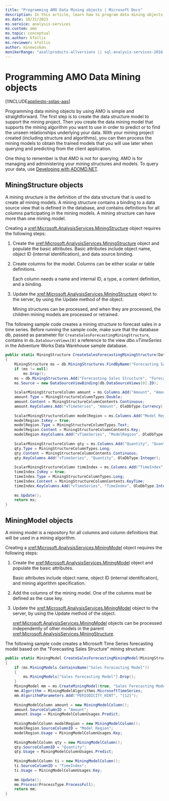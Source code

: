 ```yaml
---
title: "Programming AMO Data Mining objects | Microsoft Docs"
description: In this article, learn how to program data mining objects by using Analysis Management Objects (AMO).
ms.date: 10/31/2023
ms.service: analysis-services
ms.custom: amo
ms.topic: conceptual
ms.author: kfollis
ms.reviewer: kfollis
author: minewiskan
monikerRange: "asallproducts-allversions || sql-analysis-services-2016 || sql-analysis-services-2017 || sql-analysis-services-2019"
---
```

# Programming AMO Data Mining objects

[!INCLUDE[appliesto-sqlas-aas](../includes/appliesto-sqlas-aas.md)]

  Programming data mining objects by using AMO is simple and straightforward. The first step is to create the data structure model to support the mining project. Then you create the data mining model that supports the mining algorithm you want to use in order to predict or to find the unseen relationships underlying your data. With your mining project created (including structure and algorithms), you can then process the mining models to obtain the trained models that you will use later when querying and predicting from the client application.  
  
 One thing to remember is that AMO is not for querying; AMO is for managing and administering your mining structures and models. To query your data, use [Developing with ADOMD.NET](../adomd/developing-with-adomd-net.md).  
  
## MiningStructure objects

 A mining structure is the definition of the data structure that is used to create all mining models. A mining structure contains a binding to a data source view that is defined in the database, and contains definitions for all columns participating in the mining models. A mining structure can have more than one mining model.  
  
 Creating a <xref:Microsoft.AnalysisServices.MiningStructure> object requires the following steps:  
  
1. Create the <xref:Microsoft.AnalysisServices.MiningStructure> object and populate the basic attributes. Basic attributes include object name, object ID (internal identification), and data source binding.  
  
2. Create columns for the model. Columns can be either scalar or table definitions.  
  
     Each column needs a name and internal ID, a type, a content definition, and a binding.  
  
3. Update the <xref:Microsoft.AnalysisServices.MiningStructure> object to the server, by using the Update method of the object.  
  
     Mining structures can be processed, and when they are processed, the children mining models are processed or retrained.  
  
 The following sample code creates a mining structure to forecast sales in a time series. Before running the sample code, make sure that the database *db*, passed as parameter for `CreateSalesForecastingMiningStructure`, contains in `db.DataSourceViews[0]` a reference to the view *dbo.vTimeSeries* in the Adventure Works Data Warehouse sample database.  
  
```csharp  
public static MiningStructure CreateSalesForecastingMiningStructure(Database db)  
{  
    MiningStructure ms = db.MiningStructures.FindByName("Forecasting Sales Structure");  
    if (ms != null)  
        ms.Drop();  
    ms = db.MiningStructures.Add("Forecasting Sales Structure", "Forecasting Sales Structure");  
    ms.Source = new DataSourceViewBinding(db.DataSourceViews[0].ID);  
  
    ScalarMiningStructureColumn amount = ms.Columns.Add("Amount", "Amount");  
    amount.Type = MiningStructureColumnTypes.Double;  
    amount.Content = MiningStructureColumnContents.Continuous;  
    amount.KeyColumns.Add("vTimeSeries", "Amount", OleDbType.Currency);  
  
    ScalarMiningStructureColumn modelRegion = ms.Columns.Add("Model Region", "Model Region");  
    modelRegion.IsKey = true;  
    modelRegion.Type = MiningStructureColumnTypes.Text;  
    modelRegion.Content = MiningStructureColumnContents.Key;  
    modelRegion.KeyColumns.Add("vTimeSeries", "ModelRegion", OleDbType.WChar, 56);  
  
    ScalarMiningStructureColumn qty = ms.Columns.Add("Quantity", "Quantity");  
    qty.Type = MiningStructureColumnTypes.Long;  
    qty.Content = MiningStructureColumnContents.Continuous;  
    qty.KeyColumns.Add("vTimeSeries", "Quantity", OleDbType.Integer);  
  
    ScalarMiningStructureColumn timeIndex = ms.Columns.Add("TimeIndex", "TimeIndex");  
    timeIndex.IsKey = true;  
    timeIndex.Type = MiningStructureColumnTypes.Long;  
    timeIndex.Content = MiningStructureColumnContents.KeyTime;  
    timeIndex.KeyColumns.Add("vTimeSeries", "TimeIndex", OleDbType.Integer);  
  
    ms.Update();  
    return ms;  
}  
```  
  
## MiningModel objects

 A mining model is a repository for all columns and column definitions that will be used in a mining algorithm.  
  
 Creating a <xref:Microsoft.AnalysisServices.MiningModel> object requires the following steps:  
  
1. Create the <xref:Microsoft.AnalysisServices.MiningModel> object and populate the basic attributes.  
  
     Basic attributes include object name, object ID (internal identification), and mining algorithm specification.  
  
2. Add the columns of the mining model. One of the columns must be defined as the case key.  
  
3. Update the <xref:Microsoft.AnalysisServices.MiningModel> object to the server, by using the Update method of the object.  
  
     <xref:Microsoft.AnalysisServices.MiningModel> objects can be processed independently of other models in the parent <xref:Microsoft.AnalysisServices.MiningStructure>.  
  
 The following sample code creates a Microsoft Time Series forecasting model based on the "Forecasting Sales Structure" mining structure:  
  
```csharp  
public static MiningModel CreateSalesForecastingMiningModel(MiningStructure ms)  
{  
    if (ms.MiningModels.ContainsName("Sales Forecasting Model"))  
    {  
        ms.MiningModels["Sales Forecasting Model"].Drop();  
    }  
    MiningModel mm = ms.CreateMiningModel(true, "Sales Forecasting Model");  
    mm.Algorithm = MiningModelAlgorithms.MicrosoftTimeSeries;  
    mm.AlgorithmParameters.Add("PERIODICITY_HINT", "{12}");  
  
    MiningModelColumn amount = new MiningModelColumn();  
    amount.SourceColumnID = "Amount";  
    amount.Usage = MiningModelColumnUsages.Predict;  
  
    MiningModelColumn modelRegion = new MiningModelColumn();  
    modelRegion.SourceColumnID = "Model Region";  
    modelRegion.Usage = MiningModelColumnUsages.Key;  
  
    MiningModelColumn qty = new MiningModelColumn();  
    qty.SourceColumnID = "Quantity";  
    qty.Usage = MiningModelColumnUsages.Predict;  
  
    MiningModelColumn ti = new MiningModelColumn();  
    ti.SourceColumnID = "TimeIndex";  
    ti.Usage = MiningModelColumnUsages.Key;  
  
    mm.Update();  
    mm.Process(ProcessType.ProcessFull);  
    return mm;  
}  
```
